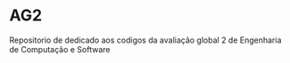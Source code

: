# AG2
Repositorio de dedicado aos codigos da avaliação global 2 de Engenharia de Computação e Software
